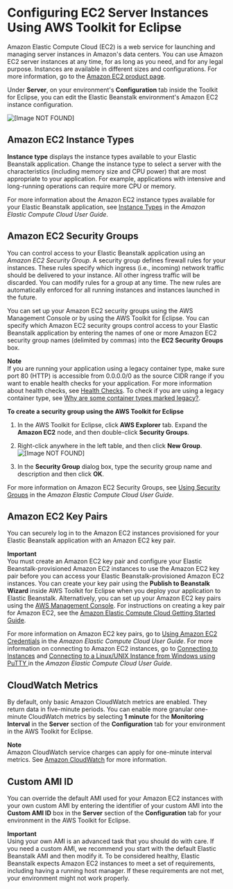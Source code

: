 # Configuring EC2 Server Instances Using AWS Toolkit for Eclipse<a name="create_deploy_Java.managingappenv.ec2"></a>

Amazon Elastic Compute Cloud \(EC2\) is a web service for launching and managing server instances in Amazon's data centers\. You can use Amazon EC2 server instances at any time, for as long as you need, and for any legal purpose\. Instances are available in different sizes and configurations\. For more information, go to the [Amazon EC2 product page](https://aws.amazon.com/ec2/)\.

 Under **Server**, on your environment's **Configuration** tab inside the Toolkit for Eclipse, you can edit the Elastic Beanstalk environment's Amazon EC2 instance configuration\.

![\[Image NOT FOUND\]](http://docs.aws.amazon.com/elasticbeanstalk/latest/dg/images/aeb-eclipse-server-config.png)

## Amazon EC2 Instance Types<a name="create_deploy_Java.managingappenv.ec2.instancetypes"></a>

**Instance type** displays the instance types available to your Elastic Beanstalk application\. Change the instance type to select a server with the characteristics \(including memory size and CPU power\) that are most appropriate to your application\. For example, applications with intensive and long\-running operations can require more CPU or memory\.

For more information about the Amazon EC2 instance types available for your Elastic Beanstalk application, see [Instance Types](https://docs.aws.amazon.com/AWSEC2/latest/UserGuide/instance-types.html) in the *Amazon Elastic Compute Cloud User Guide*\.

## Amazon EC2 Security Groups<a name="create_deploy_Java.managingappenv.ec2.securitygroups"></a>

You can control access to your Elastic Beanstalk application using an *Amazon EC2 Security Group*\. A security group defines firewall rules for your instances\. These rules specify which ingress \(i\.e\., incoming\) network traffic should be delivered to your instance\. All other ingress traffic will be discarded\. You can modify rules for a group at any time\. The new rules are automatically enforced for all running instances and instances launched in the future\. 

You can set up your Amazon EC2 security groups using the AWS Management Console or by using the AWS Toolkit for Eclipse\. You can specify which Amazon EC2 security groups control access to your Elastic Beanstalk application by entering the names of one or more Amazon EC2 security group names \(delimited by commas\) into the **EC2 Security Groups** box\. 

**Note**  
If you are running your application using a legacy container type, make sure port 80 \(HTTP\) is accessible from 0\.0\.0\.0/0 as the source CIDR range if you want to enable health checks for your application\. For more information about health checks, see [Health Checks](create_deploy_Java.managingappenv.elb.md#create_deploy_Java.managingappenv.elb.healthchecks)\. To check if you are using a legacy container type, see [Why are some container types marked legacy?](using-features.migration.md#using-features.migration.why)\.

**To create a security group using the AWS Toolkit for Eclipse**

1. In the AWS Toolkit for Eclipse, click **AWS Explorer** tab\. Expand the **Amazon EC2** node, and then double\-click **Security Groups**\. 

1. Right\-click anywhere in the left table, and then click **New Group**\.   
![\[Image NOT FOUND\]](http://docs.aws.amazon.com/elasticbeanstalk/latest/dg/images/aeb-eclipse-security-group.png)

1. In the **Security Group** dialog box, type the security group name and description and then click **OK**\. 

For more information on Amazon EC2 Security Groups, see [Using Security Groups](http://docs.aws.amazon.com/AWSEC2/latest/UserGuide/using-network-security.html) in the *Amazon Elastic Compute Cloud User Guide*\.

## Amazon EC2 Key Pairs<a name="create_deploy_Java.managingappenv.ec2.keypair"></a>

You can securely log in to the Amazon EC2 instances provisioned for your Elastic Beanstalk application with an Amazon EC2 key pair\.

**Important**  
You must create an Amazon EC2 key pair and configure your Elastic Beanstalk\-provisioned Amazon EC2 instances to use the Amazon EC2 key pair before you can access your Elastic Beanstalk\-provisioned Amazon EC2 instances\. You can create your key pair using the **Publish to Beanstalk Wizard** inside AWS Toolkit for Eclipse when you deploy your application to Elastic Beanstalk\. Alternatively, you can set up your Amazon EC2 key pairs using the [AWS Management Console](https://console.aws.amazon.com/)\. For instructions on creating a key pair for Amazon EC2, see the [Amazon Elastic Compute Cloud Getting Started Guide](http://docs.aws.amazon.com/AWSEC2/latest/GettingStartedGuide/)\. 

For more information on Amazon EC2 key pairs, go to [Using Amazon EC2 Credentials](http://docs.aws.amazon.com/AWSEC2/latest/UserGuide/using-credentials.html) in the *Amazon Elastic Compute Cloud User Guide*\. For more information on connecting to Amazon EC2 instances, go to [Connecting to Instances](http://docs.aws.amazon.com/AWSEC2/latest/UserGuide/AccessingInstances.html) and [ Connecting to a Linux/UNIX Instance from Windows using PuTTY ](http://docs.aws.amazon.com/AWSEC2/latest/UserGuide/putty.html) in the *Amazon Elastic Compute Cloud User Guide*\. 

## CloudWatch Metrics<a name="create_deploy_Java.managingappenv.monitoring"></a>

 By default, only basic Amazon CloudWatch metrics are enabled\. They return data in five\-minute periods\. You can enable more granular one\-minute CloudWatch metrics by selecting **1 minute** for the **Monitoring Interval** in the **Server** section of the **Configuration** tab for your environment in the AWS Toolkit for Eclipse\.

**Note**  
Amazon CloudWatch service charges can apply for one\-minute interval metrics\. See [Amazon CloudWatch](https://aws.amazon.com/cloudwatch/) for more information\.

## Custom AMI ID<a name="create_deploy_Java.managing.customami"></a>

 You can override the default AMI used for your Amazon EC2 instances with your own custom AMI by entering the identifier of your custom AMI into the **Custom AMI ID** box in the **Server** section of the **Configuration** tab for your environment in the AWS Toolkit for Eclipse\. 

**Important**  
Using your own AMI is an advanced task that you should do with care\. If you need a custom AMI, we recommend you start with the default Elastic Beanstalk AMI and then modify it\. To be considered healthy, Elastic Beanstalk expects Amazon EC2 instances to meet a set of requirements, including having a running host manager\. If these requirements are not met, your environment might not work properly\.